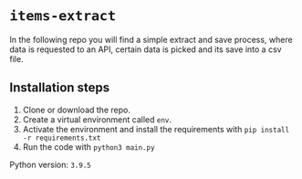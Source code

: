 # `items-extract`

In the following repo you will find a simple extract and save process, where data is requested to an API, certain data is picked and its save into a csv file. 

## Installation steps
1. Clone or download the repo.
1. Create a virtual environment called `env`.
1. Activate the environment and install the requirements with `pip install -r requirements.txt`
1. Run the code with `python3 main.py`


Python version: `3.9.5`
